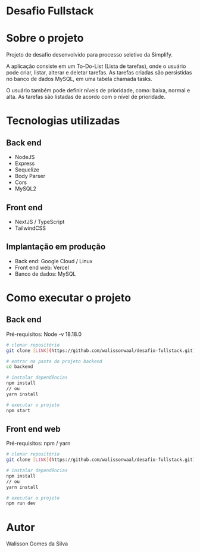 # Desafio Fullstack

# Sobre o projeto

Projeto de desafio desenvolvido para processo seletivo da Simplify.

A aplicação consiste em um To-Do-List (Lista de tarefas), onde o usuário pode criar, listar, alterar e deletar tarefas. As tarefas criadas são persistidas no banco de dados MySQL, em uma tabela chamada tasks.

O usuário também pode definir níveis de prioridade, como: baixa, normal e alta. As tarefas são listadas de acordo com o nível de prioridade.

# Tecnologias utilizadas
## Back end
- NodeJS
- Express
- Sequelize
- Body Parser
- Cors
- MySQL2
## Front end
- NextJS / TypeScript
- TailwindCSS
## Implantação em produção
- Back end: Google Cloud / Linux
- Front end web: Vercel
- Banco de dados: MySQL

# Como executar o projeto

## Back end
Pré-requisitos: Node -v 18.18.0

```bash
# clonar repositório
git clone [LINK](https://github.com/walissonwaal/desafio-fullstack.git)

# entrar na pasta do projeto backend
cd backend

# instalar dependências
npm install
// ou
yarn install

# executar o projeto
npm start
```

## Front end web
Pré-requisitos: npm / yarn

```bash
# clonar repositório
git clone [LINK](https://github.com/walissonwaal/desafio-fullstack.git)

# instalar dependências
npm install
// ou
yarn install

# executar o projeto
npm run dev
```

# Autor

Walisson Gomes da Silva
